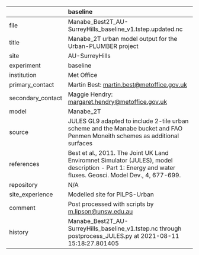 |                   | baseline                                                                                                                                                |
|:------------------|:--------------------------------------------------------------------------------------------------------------------------------------------------------|
| file              | Manabe_Best2T_AU-SurreyHills_baseline_v1.tstep.updated.nc                                                                                               |
| title             | Manabe_2T urban model output for the Urban-PLUMBER project                                                                                              |
| site              | AU-SurreyHills                                                                                                                                          |
| experiment        | baseline                                                                                                                                                |
| institution       | Met Office                                                                                                                                              |
| primary_contact   | Martin Best: martin.best@metoffice.gov.uk                                                                                                               |
| secondary_contact | Maggie Hendry: margaret.hendry@metoffice.gov.uk                                                                                                         |
| model             | Manabe_2T                                                                                                                                               |
| source            | JULES GL9 adapted to include 2-tile urban scheme and the Manabe bucket and FAO Penmen Moneith schemes as additional surfaces                            |
| references        | Best et al., 2011. The Joint UK Land Enviromnet Simulator (JULES), model description - Part 1: Energy and water fluxes. Geosci. Model Dev., 4, 677-699. |
| repository        | N/A                                                                                                                                                     |
| site_experience   | Modelled site for PILPS-Urban                                                                                                                           |
| comment           | Post processed with scripts by m.lipson@unsw.edu.au                                                                                                     |
| history           | Manabe_Best2T_AU-SurreyHills_baseline_v1.tstep.nc through postprocess_JULES.py at 2021-08-11 15:18:27.801405                                            |
